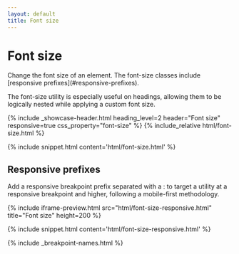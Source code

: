 ```yaml
---
layout: default
title: Font size
---
```


# Font size

<div class="va-introtext" markdown="1">
Change the font size of an element. The font-size classes include [responsive prefixes](#responsive-prefixes).
</div>

The font-size utility is especially useful on headings, allowing them to be logically nested while applying a custom font size.

<div class="site-c-showcase">
{%
  include _showcase-header.html
  heading_level=2
  header="Font size"
  responsive=true
  css_property="font-size"
%}
{% include_relative html/font-size.html %}
</div>

{% include snippet.html content='html/font-size.html' %}

## Responsive prefixes

Add a responsive breakpoint prefix separated with a : to target a utility at a responsive breakpoint and higher, following a mobile-first methodology.

{% include iframe-preview.html src="html/font-size-responsive.html" title="Font size" height=200 %}

{% include snippet.html content='html/font-size-responsive.html' %}

{% include _breakpoint-names.html %}